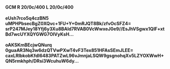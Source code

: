 #### GCM R 20/0c/400 L 20/0c/400
**eUsh7rco5q4czBN5**<br/>**uMPHPbsecBgZ0XQvc+1FU+Y+0mRJQT8Bk/zfvOcSFZ4=**<br/>**srP247MJey18Yfj6y3Xu8BAld7RVAB0VcWwxeJ0e9//EsJhVSgwx1QIF+xtBd7wcUYXQYGWG7OlVyKsH...**<br/><br/>
**oAKSKmBEcjwQNurq**<br/>**0guaAR3Nq3w6dzQTVwPXwT4vF3Tex851HFAsSEmJLEE=**<br/>**caxLRlbkobKfdI6483PATZwL96vJmnjaLSQW9gsgnohqXv5LZYOXWwH+QN5rmkhph/DRsi3WcuhuW6dy...**